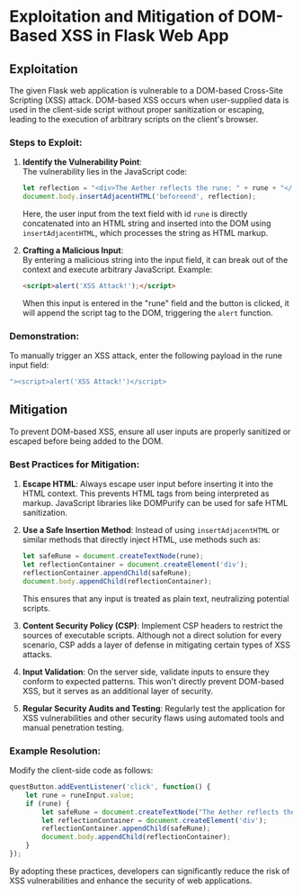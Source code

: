 # Exploitation and Mitigation of DOM-Based XSS in Flask Web App

## Exploitation

The given Flask web application is vulnerable to a DOM-based Cross-Site Scripting (XSS) attack. DOM-based XSS occurs when user-supplied data is used in the client-side script without proper sanitization or escaping, leading to the execution of arbitrary scripts on the client's browser. 

### Steps to Exploit:

1. **Identify the Vulnerability Point**:  
   The vulnerability lies in the JavaScript code:
   ```javascript
   let reflection = "<div>The Aether reflects the rune: " + rune + "</div>";
   document.body.insertAdjacentHTML('beforeend', reflection);
   ```
   Here, the user input from the text field with id `rune` is directly concatenated into an HTML string and inserted into the DOM using `insertAdjacentHTML`, which processes the string as HTML markup.

2. **Crafting a Malicious Input**:  
   By entering a malicious string into the input field, it can break out of the context and execute arbitrary JavaScript. Example:
   ```html
   <script>alert('XSS Attack!');</script>
   ```
   When this input is entered in the "rune" field and the button is clicked, it will append the script tag to the DOM, triggering the `alert` function.

### Demonstration:

To manually trigger an XSS attack, enter the following payload in the rune input field:
```javascript
"><script>alert('XSS Attack!')</script>
```

## Mitigation

To prevent DOM-based XSS, ensure all user inputs are properly sanitized or escaped before being added to the DOM.

### Best Practices for Mitigation:

1. **Escape HTML**: Always escape user input before inserting it into the HTML context. This prevents HTML tags from being interpreted as markup. JavaScript libraries like DOMPurify can be used for safe HTML sanitization.

2. **Use a Safe Insertion Method**: Instead of using `insertAdjacentHTML` or similar methods that directly inject HTML, use methods such as:
    ```javascript
    let safeRune = document.createTextNode(rune);
    let reflectionContainer = document.createElement('div');
    reflectionContainer.appendChild(safeRune);
    document.body.appendChild(reflectionContainer);
    ```
   This ensures that any input is treated as plain text, neutralizing potential scripts.

3. **Content Security Policy (CSP)**: Implement CSP headers to restrict the sources of executable scripts. Although not a direct solution for every scenario, CSP adds a layer of defense in mitigating certain types of XSS attacks.

4. **Input Validation**: On the server side, validate inputs to ensure they conform to expected patterns. This won't directly prevent DOM-based XSS, but it serves as an additional layer of security.

5. **Regular Security Audits and Testing**: Regularly test the application for XSS vulnerabilities and other security flaws using automated tools and manual penetration testing.

### Example Resolution:

Modify the client-side code as follows:
```javascript
questButton.addEventListener('click', function() {
    let rune = runeInput.value;
    if (rune) {
        let safeRune = document.createTextNode("The Aether reflects the rune: " + rune);
        let reflectionContainer = document.createElement('div');
        reflectionContainer.appendChild(safeRune);
        document.body.appendChild(reflectionContainer);
    }
});
```

By adopting these practices, developers can significantly reduce the risk of XSS vulnerabilities and enhance the security of web applications.